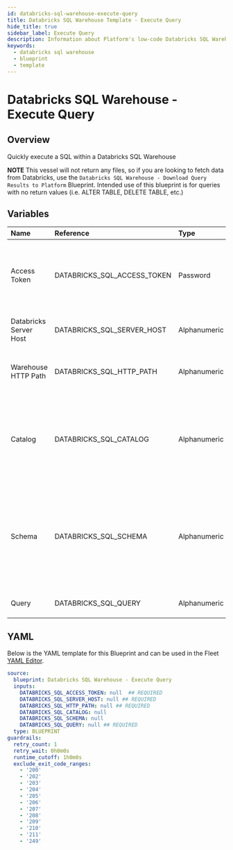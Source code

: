 ```yaml
---
id: databricks-sql-warehouse-execute-query
title: Databricks SQL Warehouse Template - Execute Query
hide_title: true
sidebar_label: Execute Query
description: Information about Platform's low-code Databricks SQL Warehouse Execute Query blueprint. Quickly execute a SQL within a Databricks SQL Warehouse
keywords:
  - databricks sql warehouse
  - blueprint
  - template
---
```


# Databricks SQL Warehouse - Execute Query

## Overview

Quickly execute a SQL within a Databricks SQL Warehouse

**NOTE**
This vessel will not return any files, so if you are looking to fetch data from Databricks, use the `Databricks SQL Warehouse - Download Query Results to Platform` Blueprint. Intended use of this blueprint is for queries with no return values (i.e. ALTER TABLE, DELETE TABLE, etc.)

## Variables

| Name | Reference | Type | Required | Default | Options | Description             |
|:-----|:----------|:-----|:---------|:--------|:--------|:------------------------|
| Access Token | DATABRICKS_SQL_ACCESS_TOKEN | Password | :white_check_mark: | - | - | The access token generated in Databricks for programatic access |
| Databricks Server Host | DATABRICKS_SQL_SERVER_HOST | Alphanumeric | :white_check_mark: | - | - | The URL address of the SQL warehouse |
| Warehouse HTTP Path | DATABRICKS_SQL_HTTP_PATH | Alphanumeric | :white_check_mark: | - | - | The extended path for the SQL warehouse |
| Catalog | DATABRICKS_SQL_CATALOG | Alphanumeric | :heavy_minus_sign: | - | - | The optional catalog to connect to. If none is provided, this will default to Hive Metastore |
| Schema | DATABRICKS_SQL_SCHEMA | Alphanumeric | :heavy_minus_sign: | - | - | The optional schema to connect to. If none is provided, the blueprint will connect to the `default` schema |
| Query | DATABRICKS_SQL_QUERY | Alphanumeric | :white_check_mark: | - | - | The query to send to Databricks |




## YAML

Below is the YAML template for this Blueprint and can be used in the
Fleet [YAML Editor](../../reference/fleets/yaml-editor.md).

```yaml
source:
  blueprint: Databricks SQL Warehouse - Execute Query
  inputs:
    DATABRICKS_SQL_ACCESS_TOKEN: null  ## REQUIRED
    DATABRICKS_SQL_SERVER_HOST: null ## REQUIRED
    DATABRICKS_SQL_HTTP_PATH: null ## REQUIRED
    DATABRICKS_SQL_CATALOG: null
    DATABRICKS_SQL_SCHEMA: null
    DATABRICKS_SQL_QUERY: null ## REQUIRED
  type: BLUEPRINT
guardrails:
  retry_count: 1
  retry_wait: 0h0m0s
  runtime_cutoff: 1h0m0s
  exclude_exit_code_ranges:
    - '200'
    - '202'
    - '203'
    - '204'
    - '205'
    - '206'
    - '207'
    - '208'
    - '209'
    - '210'
    - '211'
    - '249'
 ```


